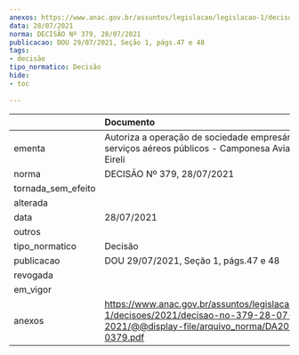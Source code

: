 ```yaml
---
anexos: https://www.anac.gov.br/assuntos/legislacao/legislacao-1/decisoes/2021/decisao-no-379-28-07-2021/@@display-file/arquivo_norma/DA2021-0379.pdf
data: 28/07/2021
norma: DECISÃO Nº 379, 28/07/2021
publicacao: DOU 29/07/2021, Seção 1, págs.47 e 48
tags:
- decisão
tipo_normatico: Decisão
hide: 
- toc 
 
---
```


|                    | Documento                                                                                                                                     |
|:-------------------|:----------------------------------------------------------------------------------------------------------------------------------------------|
| ementa             | Autoriza a operação de sociedade empresária de serviços aéreos públicos - Camponesa Aviação Agrícola Eireli                                   |
| norma              | DECISÃO Nº 379, 28/07/2021                                                                                                                    |
| tornada_sem_efeito |                                                                                                                                               |
| alterada           |                                                                                                                                               |
| data               | 28/07/2021                                                                                                                                    |
| outros             |                                                                                                                                               |
| tipo_normatico     | Decisão                                                                                                                                       |
| publicacao         | DOU 29/07/2021, Seção 1, págs.47 e 48                                                                                                         |
| revogada           |                                                                                                                                               |
| em_vigor           |                                                                                                                                               |
| anexos             | https://www.anac.gov.br/assuntos/legislacao/legislacao-1/decisoes/2021/decisao-no-379-28-07-2021/@@display-file/arquivo_norma/DA2021-0379.pdf |